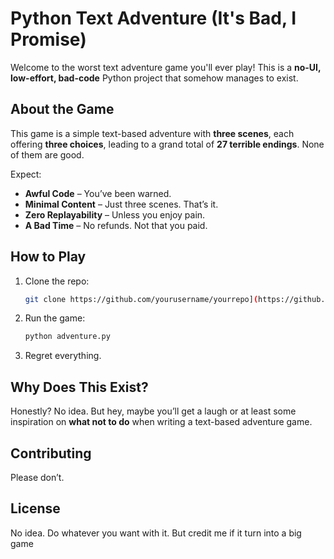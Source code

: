 # Python Text Adventure (It's Bad, I Promise)

Welcome to the worst text adventure game you'll ever play! This is a **no-UI, low-effort, bad-code** Python project that somehow manages to exist.

## About the Game
This game is a simple text-based adventure with **three scenes**, each offering **three choices**, leading to a grand total of **27 terrible endings**. None of them are good.

Expect:  
- **Awful Code** – You’ve been warned.  
- **Minimal Content** – Just three scenes. That’s it.  
- **Zero Replayability** – Unless you enjoy pain.  
- **A Bad Time** – No refunds. Not that you paid. 

## How to Play
1. Clone the repo:
   ```bash
   git clone https://github.com/yourusername/yourrepo](https://github.com/khabenstnhd/MyStewPidGameThatNeedToSyncFromThisToThat.git
   ```
2. Run the game:
   ```bash
   python adventure.py
   ```
3. Regret everything.

## Why Does This Exist?
Honestly? No idea. But hey, maybe you’ll get a laugh or at least some inspiration on **what not to do** when writing a text-based adventure game.

## Contributing
Please don’t.

## License
No idea. Do whatever you want with it. But credit me if it turn into a big game

